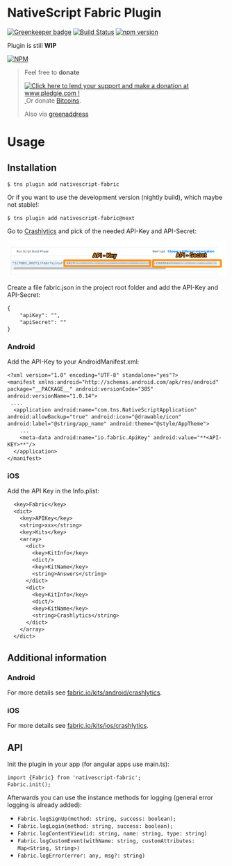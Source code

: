 # NativeScript Fabric Plugin

[![Greenkeeper badge](https://badges.greenkeeper.io/hypery2k/nativescript-fabric.svg)](https://greenkeeper.io/)
[![Build Status](https://travis-ci.org/hypery2k/nativescript-fabric.svg?branch=master)](https://travis-ci.org/hypery2k/nativescript-fabric)
[![npm version](https://badge.fury.io/js/nativescript-fabric.svg)](http://badge.fury.io/js/nativescript-fabric)

Plugin is still **WIP**

[![NPM](https://nodei.co/npm/nativescript-fabric.png?downloads=true&downloadRank=true&stars=true)](https://nodei.co/npm/nativescript-fabric/)

> Feel free to **donate**
> 
> <a href='http://www.pledgie.com/campaigns/33053'><img alt='Click here to lend your support and make a donation at www.pledgie.com !' src='http://www.pledgie.com/campaigns/33053.png?skin_name=chrome' border='0' /></a>
> <a target="_blank" href="https://www.paypal.com/cgi-bin/webscr?cmd=_s-xclick&hosted_button_id=AGPGLZYNV6Y5S">
> <img alt="" border="0" src="https://www.paypalobjects.com/de_DE/DE/i/btn/btn_donateCC_LG.gif"/>
> </img></a>
> Or donate [Bitcoins](bitcoin:3NKtxw1SRYgess5ev4Ri54GekoAgkR213D).
> 
> Also via [greenaddress](https://greenaddress.it/pay/GA3ZPfh7As3Gc2oP6pQ1njxMij88u/)

# Usage




## Installation

```
$ tns plugin add nativescript-fabric
```

Or if you want to use the development version (nightly build), which maybe not stable!:

```
$ tns plugin add nativescript-fabric@next
```


Go to [Crashlytics](https://fabric.io/kits/ios/crashlytics/install) and pick of the needed API-Key and API-Secret:

![](etc/crashlytics_configuration.png)

Create a file fabric.json in the project root folder and add the API-Key and API-Secret: 

```
{
    "apiKey": "",
    "apiSecret": ""
}
```

### Android

Add the API-Key to your AndroidManifest.xml:

```
<?xml version="1.0" encoding="UTF-8" standalone="yes"?>
<manifest xmlns:android="http://schemas.android.com/apk/res/android" package="__PACKAGE__" android:versionCode="385" android:versionName="1.0.14">
 ....
  <application android:name="com.tns.NativeScriptApplication" android:allowBackup="true" android:icon="@drawable/icon" android:label="@string/app_name" android:theme="@style/AppTheme">
    ...
    <meta-data android:name="io.fabric.ApiKey" android:value="**<API-KEY>**"/>
  </application>
</manifest>

```

### iOS

Add the API Key in the Info.plist:
```
  <key>Fabric</key>
  <dict>
    <key>APIKey</key>
    <string>xxx</string>
    <key>Kits</key>
    <array>
      <dict>
        <key>KitInfo</key>
        <dict/>
        <key>KitName</key>
        <string>Answers</string>
      </dict>
      <dict>
        <key>KitInfo</key>
        <dict/>
        <key>KitName</key>
        <string>Crashlytics</string>
      </dict>
    </array>
  </dict>
```

## Additional information

### Android 

For more details see [fabric.io/kits/android/crashlytics](https://fabric.io/kits/android/crashlytics/install).

### iOS

For more details see [fabric.io/kits/ios/crashlytics](https://fabric.io/kits/ios/crashlytics/manual-install?step=1).

## API

Init the plugin in your app (for angular apps use main.ts):

```
import {Fabric} from 'nativescript-fabric';
Fabric.init();
```

Afterwards you can use the instance methods for logging (general error logging is already added):
* `Fabric.logSignUp(method: string, success: boolean);`
* `Fabric.logLogin(method: string, success: boolean);`
* `Fabric.logContentView(id: string, name: string, type: string)`
* `Fabric.logCustomEvent(withName: string, customAttributes: Map<String, String>)`
* `Fabric.logError(error: any, msg?: string)`
